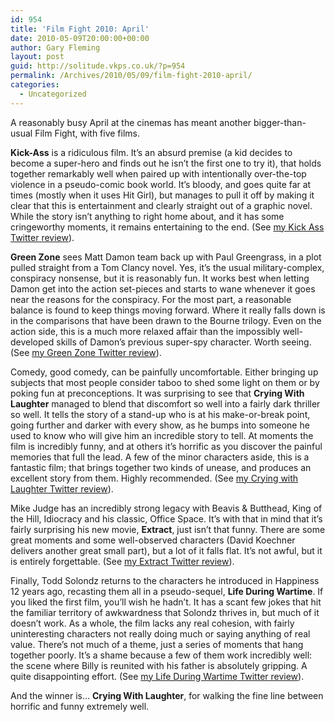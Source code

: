 ```yaml
---
id: 954
title: 'Film Fight 2010: April'
date: 2010-05-09T20:00:00+00:00
author: Gary Fleming
layout: post
guid: http://solitude.vkps.co.uk/?p=954
permalink: /Archives/2010/05/09/film-fight-2010-april/
categories:
  - Uncategorized
---
```

A reasonably busy April at the cinemas has meant another bigger-than-usual Film Fight, with five films.

**Kick-Ass** is a ridiculous film. It&#8217;s an absurd premise (a kid decides to become a super-hero and finds out he isn&#8217;t the first one to try it), that holds together remarkably well when paired up with intentionally over-the-top violence in a pseudo-comic book world. It&#8217;s bloody, and goes quite far at times (mostly when it uses Hit Girl), but manages to pull it off by making it clear that this is entertainment and clearly straight out of a graphic novel. While the story isn&#8217;t anything to right home about, and it has some cringeworthy moments, it remains entertaining to the end. (See [my Kick Ass Twitter review](http://twitter.com/garyfleming/status/11537585568)).

**Green Zone** sees Matt Damon team back up with Paul Greengrass, in a plot pulled straight from a Tom Clancy novel. Yes, it&#8217;s the usual military-complex, conspiracy nonsense, but it is reasonably fun. It works best when letting Damon get into the action set-pieces and starts to wane whenever it goes near the reasons for the conspiracy. For the most part, a reasonable balance is found to keep things moving forward. Where it really falls down is in the comparisons that have been drawn to the Bourne trilogy. Even on the action side, this is a much more relaxed affair than the impossibly well-developed skills of Damon&#8217;s previous super-spy character. Worth seeing. (See [my Green Zone Twitter review](http://twitter.com/garyfleming/status/11656294361)).

Comedy, good comedy, can be painfully uncomfortable. Either bringing up subjects that most people consider taboo to shed some light on them or by poking fun at preconceptions. It was surprising to see that **Crying With Laughter** managed to blend that discomfort so well into a fairly dark thriller so well. It tells the story of a stand-up who is at his make-or-break point, going further and darker with every show, as he bumps into someone he used to know who will give him an incredible story to tell. At moments the film is incredibly funny, and at others it&#8217;s horrific as you discover the painful memories that full the lead. A few of the minor characters aside, this is a fantastic film; that brings together two kinds of unease, and produces an excellent story from them. Highly recommended. (See [my Crying with Laughter Twitter review](http://twitter.com/garyfleming/status/12416359447)).

Mike Judge has an incredibly strong legacy with Beavis & Butthead, King of the Hill, Idiocracy and his classic, Office Space. It&#8217;s with that in mind that it&#8217;s fairly surprising his new movie, **Extract**, just isn&#8217;t that funny. There are some great moments and some well-observed characters (David Koechner delivers another great small part), but a lot of it falls flat. It&#8217;s not awful, but it is entirely forgettable. (See [my Extract Twitter review](http://twitter.com/garyfleming/status/12829983754)).

Finally, Todd Solondz returns to the characters he introduced in Happiness 12 years ago, recasting them all in a pseudo-sequel, **Life During Wartime**. If you liked the first film, you&#8217;ll wish he hadn&#8217;t. It has a scant few jokes that hit the familiar territory of awkwardness that Solondz thrives in, but much of it doesn&#8217;t work. As a whole, the film lacks any real cohesion, with fairly uninteresting characters not really doing much or saying anything of real value. There&#8217;s not much of a theme, just a series of moments that hang together poorly. It&#8217;s a shame because a few of them work incredibly well: the scene where Billy is reunited with his father is absolutely gripping. A quite disappointing effort. (See [my Life During Wartime Twitter review](http://twitter.com/garyfleming/status/13030912203)).

And the winner is&#8230; **Crying With Laughter**, for walking the fine line between horrific and funny extremely well.